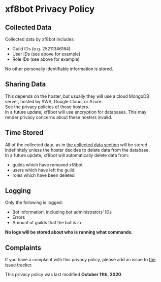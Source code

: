 # xf8bot Privacy Policy
## Collected Data
Collected data by xf8bot includes:
- Guild IDs (e.g. 25211346164)
- User IDs (see above for example)
- Role IDs (see above for example)

No other personally identifiable information is stored.
## Sharing Data
This depends on the hoster, but usually they will use a cloud MongoDB server, hosted by AWS, Google Cloud, or Azure.  
See the privacy policies of those hosters.  
In a future update, xf8bot will use encryption for databases. This may render privacy concerns about these hosters invalid.  
## Time Stored
All of the collected data, as in [the collected data section](#collected-data) will be stored indefinitely unless the hoster decides to delete data from the database.  
In a future update, xf8bot will automatically delete data from:
- guilds which have removed xf8bot
- users which have left the guild
- roles which have been deleted
## Logging
Only the following is logged:
- Bot information, including bot administrators' IDs
- Errors
- Amount of guilds that the bot is in

**No logs will be stored about who is running what commands.**
## Complaints
If you have a complaint with this privacy policy, please add an issue to [the issue tracker](https://github.com/xf8b/xf8bot/issues/).

This privacy policy was last modified **October 11th, 2020**.
